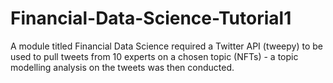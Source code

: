 # Financial-Data-Science-Tutorial1
A module titled Financial Data Science required a Twitter API (tweepy) to be used to pull tweets from 10 experts on a chosen topic (NFTs) - a topic modelling analysis on the tweets was then conducted.
